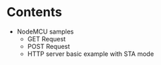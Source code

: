 

# Contents 

* NodeMCU samples
    * GET Request
    * POST Request
    * HTTP server basic example with STA mode 